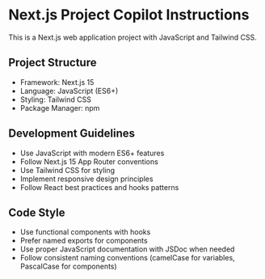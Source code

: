 <!-- Use this file to provide workspace-specific custom instructions to Copilot. For more details, visit https://code.visualstudio.com/docs/copilot/copilot-customization#_use-a-githubcopilotinstructionsmd-file -->

# Next.js Project Copilot Instructions

This is a Next.js web application project with JavaScript and Tailwind CSS.

## Project Structure
- Framework: Next.js 15
- Language: JavaScript (ES6+)
- Styling: Tailwind CSS
- Package Manager: npm

## Development Guidelines
- Use JavaScript with modern ES6+ features
- Follow Next.js 15 App Router conventions
- Use Tailwind CSS for styling
- Implement responsive design principles
- Follow React best practices and hooks patterns

## Code Style
- Use functional components with hooks
- Prefer named exports for components
- Use proper JavaScript documentation with JSDoc when needed
- Follow consistent naming conventions (camelCase for variables, PascalCase for components)
